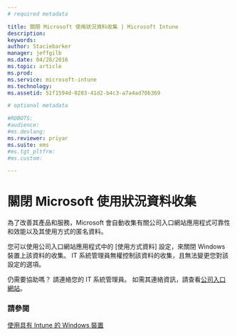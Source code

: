 ```yaml
---
# required metadata

title: 關閉 Microsoft 使用狀況資料收集 | Microsoft Intune
description:
keywords:
author: Staciebarker
manager: jeffgilb
ms.date: 04/28/2016
ms.topic: article
ms.prod:
ms.service: microsoft-intune
ms.technology:
ms.assetid: 51f1594d-0283-41d2-b4c3-a7a4ad70b369

# optional metadata

#ROBOTS:
#audience:
#ms.devlang:
ms.reviewer: priyar
ms.suite: ems
#ms.tgt_pltfrm:
#ms.custom:

---
```



# 關閉 Microsoft 使用狀況資料收集

為了改善其產品和服務，Microsoft 會自動收集有關公司入口網站應用程式可靠性和效能以及其使用方式的匿名資料。 

您可以使用公司入口網站應用程式中的 [使用方式資料] 設定，來關閉 Windows 裝置上該資料的收集。 IT 系統管理員無權控制該資料的收集，且無法變更您對該設定的選項。

仍需要協助嗎？ 請連絡您的 IT 系統管理員。 如需其連絡資訊，請查看[公司入口網站](http://portal.manage.microsoft.com)。

### 請參閱
[使用具有 Intune 的 Windows 裝置](using-your-windows-device-with-intune.md)

<!--HONumber=Jun16_HO2-->


